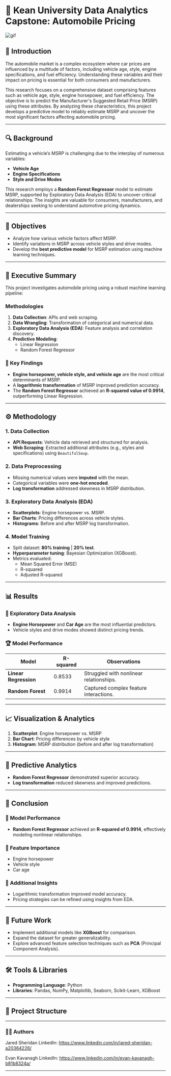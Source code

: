 # 🚗 Kean University Data Analytics Capstone: Automobile Pricing  

![gif](https://github.com/user-attachments/assets/fc9a18cd-73ce-49e0-9f6d-b0a12c7769dd)


## 📌 Introduction  
The automobile market is a complex ecosystem where car prices are influenced by a multitude of factors, including vehicle age, style, engine specifications, and fuel efficiency. Understanding these variables and their impact on pricing is essential for both consumers and manufacturers.  

This research focuses on a comprehensive dataset comprising features such as vehicle age, style, engine horsepower, and fuel efficiency. The objective is to predict the Manufacturer's Suggested Retail Price (MSRP) using these attributes. By analyzing these characteristics, this project develops a predictive model to reliably estimate MSRP and uncover the most significant factors affecting automobile pricing.  

---

## 🔍 Background  
Estimating a vehicle’s MSRP is challenging due to the interplay of numerous variables:  

- **Vehicle Age**  
- **Engine Specifications**  
- **Style and Drive Modes**  

This research employs a **Random Forest Regressor** model to estimate MSRP, supported by Exploratory Data Analysis (EDA) to uncover critical relationships. The insights are valuable for consumers, manufacturers, and dealerships seeking to understand automotive pricing dynamics.  

---

## 🎯 Objectives  
- Analyze how various vehicle factors affect MSRP.  
- Identify variations in MSRP across vehicle styles and drive modes.  
- Develop the **best predictive model** for MSRP estimation using machine learning techniques.  

---

## 📝 Executive Summary  

This project investigates automobile pricing using a robust machine learning pipeline:  

### Methodologies  
1. **Data Collection**: APIs and web scraping.  
2. **Data Wrangling**: Transformation of categorical and numerical data.  
3. **Exploratory Data Analysis (EDA)**: Feature analysis and correlation discovery.  
4. **Predictive Modeling**:  
   - Linear Regression  
   - Random Forest Regressor  

### 🔑 Key Findings  
- **Engine horsepower, vehicle style, and vehicle age** are the most critical determinants of MSRP.  
- A **logarithmic transformation** of MSRP improved prediction accuracy.  
- The **Random Forest Regressor** achieved an **R-squared value of 0.9914**, outperforming Linear Regression.  

---

## ⚙️ Methodology  

### 1. Data Collection  
- **API Requests**: Vehicle data retrieved and structured for analysis.  
- **Web Scraping**: Extracted additional attributes (e.g., styles and specifications) using `BeautifulSoup`.  

### 2. Data Preprocessing  
- Missing numerical values were **imputed** with the mean.  
- Categorical variables were **one-hot encoded**.  
- **Log transformation** addressed skewness in MSRP distribution.  

### 3. Exploratory Data Analysis (EDA)  
- **Scatterplots**: Engine horsepower vs. MSRP.  
- **Bar Charts**: Pricing differences across vehicle styles.  
- **Histograms**: Before and after MSRP log transformation.  

### 4. Model Training  
- Split dataset: **80% training** | **20% test**.  
- **Hyperparameter tuning**: Bayesian Optimization (XGBoost).  
- Metrics evaluated:  
   - Mean Squared Error (MSE)  
   - R-squared  
   - Adjusted R-squared  

---

## 📊 Results  

### 🔎 Exploratory Data Analysis  
- **Engine Horsepower** and **Car Age** are the most influential predictors.  
- Vehicle styles and drive modes showed distinct pricing trends.  

### 🏆 Model Performance  
| Model                  | R-squared | Observations                                   |  
|------------------------|-----------|-----------------------------------------------|  
| **Linear Regression**  | 0.8533    | Struggled with nonlinear relationships.       |  
| **Random Forest**      | 0.9914    | Captured complex feature interactions.        |  

---

## 📈 Visualization & Analytics  

1. **Scatterplot**: Engine horsepower vs. MSRP  
2. **Bar Chart**: Pricing differences by vehicle style  
3. **Histogram**: MSRP distribution (before and after log transformation)  

---

## 🤖 Predictive Analytics  
- **Random Forest Regressor** demonstrated superior accuracy.  
- **Log transformation** reduced skewness and improved predictions.  

---

## 🏁 Conclusion  

### 🚀 Model Performance  
- **Random Forest Regressor** achieved an **R-squared of 0.9914**, effectively modeling nonlinear relationships.  

### 🔑 Feature Importance  
- Engine horsepower  
- Vehicle style  
- Car age  

### 📌 Additional Insights  
- Logarithmic transformation improved model accuracy.  
- Pricing strategies can be refined using insights from EDA.  

---

## 🔮 Future Work  
- Implement additional models like **XGBoost** for comparison.  
- Expand the dataset for greater generalizability.  
- Explore advanced feature selection techniques such as **PCA** (Principal Component Analysis).  

---

## 🛠️ Tools & Libraries  
- **Programming Language**: Python  
- **Libraries**: Pandas, NumPy, Matplotlib, Seaborn, Scikit-Learn, XGBoost  

---

## 📂 Project Structure  


---

### 👨‍💻 Authors 

Jared Sheridan 
LinkedIn: https://www.linkedin.com/in/jared-sheridan-a20364226/


Evan Kavanagh
LinkedIn: https://www.linkedin.com/in/evan-kavanagh-b81b8324a/


---
